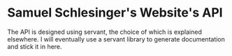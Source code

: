 # Samuel Schlesinger's Website's API

The API is designed using servant, the choice of which is explained
elsewhere. I will eventually use a servant library to generate documentation
and stick it in here.
